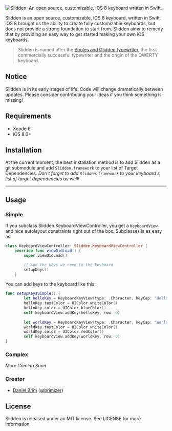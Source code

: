 
![Slidden: An open source, customizable, iOS 8 keyboard written in Swift.](https://github.com/Brimizer/Slidden/blob/master/assets/slidden.png)

Slidden is an open source, customizable, iOS 8 keyboard, written in Swift.
iOS 8 brought us the ability to create fully customizable keyboards, but does not provide a strong foundation to start from. 
Slidden aims to remedy that by providing an easy way to get started making your own iOS keyboards. 

> Slidden is named after the [Sholes and Glidden typewriter](http://en.wikipedia.org/wiki/Sholes_and_Glidden_typewriter), the first commercially successful typewriter and the origin of the QWERTY keyboard.

## Notice
Slidden is in its early stages of life. Code will change dramatically between updates. 
Please consider contributing your ideas if you think something is missing!

## Requirements
- Xcode 6
- iOS 8.0+

## Installation
At the current moment, the best installation method is to add Slidden as a git submodule and add `Slidden.framework` to your list of Target Dependencies. 
_Don't forget to add `Slidden.framework` to your keyboard's list of target dependencies as well!_

---

## Usage

### Simple

If you subclass Slidden.KeyboardViewController, you get a `KeyboardView` and nice autolayout constraints right out of the box. Subclasses is as easy as:

```swift
class KeyboardViewController: Slidden.KeyboardViewController {
    override func viewDidLoad() {
        super.viewDidLoad()

        // Add the keys we need to the keyboard
        setupKeys()
    }
```

You can add keys to the keyboard like this:
```swift
func setupKeysSimple() {
        let helloKey = KeyboardKeyView(type: .Character, keyCap: "Hello", outputText: "Hello")
        helloKey.textColor = UIColor.whiteColor()
        helloKey.color = UIColor.blueColor()
        self.keyboardView.addKey(helloKey, row: 0)
        
        let worldKey = KeyboardKeyView(type: .Character, keyCap: "World", outputText: "World")
        worldKey.textColor = UIColor.whiteColor()
        worldKey.color = UIColor.redColor()
        self.keyboardView.addKey(worldKey, row: 0)
}
```

### Complex
_More Coming Soon_

### Creator

- [Daniel Brim](http://github.com/brimizer) ([@brimizer](https://twitter.com/brimizer))

## License

Slidden is released under an MIT license. See LICENSE for more information.
